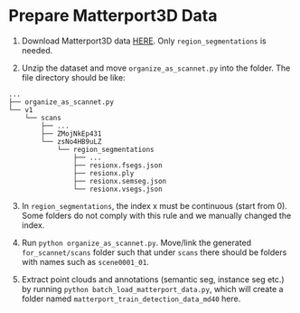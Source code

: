 # Prepare Matterport3D Data

1. Download Matterport3D data [HERE](https://niessner.github.io/Matterport/). Only `region_segmentations` is needed.

2. Unzip the dataset and move `organize_as_scannet.py` into the folder. The file directory should be like:

```.
...
├── organize_as_scannet.py
└── v1
    └── scans
        ├── ...
        ├── ZMojNkEp431
        └── zsNo4HB9uLZ
            └── region_segmentations
                ├── ...
                ├── resionx.fsegs.json
                ├── resionx.ply
                ├── resionx.semseg.json
                └── resionx.vsegs.json
```

3. In `region_segmentations`, the index x must be continuous (start from 0). Some folders do not comply with this rule and we manually changed the index.

4. Run `python organize_as_scannet.py`. Move/link the generated `for_scannet/scans` folder such that under `scans` there should be folders with names such as `scene0001_01`.

5. Extract point clouds and annotations (semantic seg, instance seg etc.) by running `python batch_load_matterport_data.py`, which will create a folder named `matterport_train_detection_data_md40` here.
